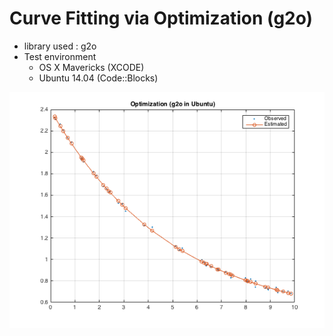 # Curve Fitting via Optimization (g2o)
- library used : g2o
- Test environment
  * OS X Mavericks (XCODE)
  * Ubuntu 14.04 (Code::Blocks)
  
![Figure1](https://raw.githubusercontent.com/dalek7/Algorithms/master/Optimization/g2o/g2oTeStarbucks/g2oplot1_curve_fitting.png)
